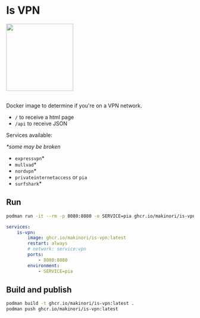 # Is VPN

<img height="180" src="https://github.com/user-attachments/assets/33f74534-07ff-4798-be6a-2913ff6d2031" />

<br />
<br />

Docker image to determine if you're on a VPN network.

-   `/` to receive a html page
-   `/api` to receive JSON

Services available:

_\*some may be broken_

-   `expressvpn`\*
-   `mullvad`\*
-   `nordvpn`\*
-   `privateinternetaccess` or `pia`
-   `surfshark`\*

## Run

```bash
podman run -it --rm -p 8080:8080 -e SERVICE=pia ghcr.io/makinori/is-vpn:latest
```

```yml
services:
    is-vpn:
        image: ghcr.io/makinori/is-vpn:latest
        restart: always
        # network: service:vpn
        ports:
            - 8080:8080
        environment:
            - SERVICE=pia
```

## Build and publish

```bash
podman build -t ghcr.io/makinori/is-vpn:latest .
podman push ghcr.io/makinori/is-vpn:latest
```
